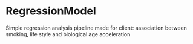 # RegressionModel
Simple regression analysis pipeline made for client: association between smoking, life style and biological age acceleration
